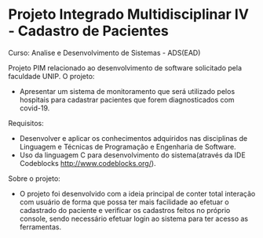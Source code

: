 # Projeto Integrado Multidisciplinar IV - Cadastro de Pacientes

Curso: Analise e Desenvolvimento de Sistemas - ADS(EAD)

Projeto PIM relacionado ao desenvolvimento de software solicitado pela faculdade UNIP.
O projeto:
* Apresentar um sistema de monitoramento que será utilizado pelos hospitais para cadastrar pacientes que forem diagnosticados com covid-19.

Requisitos:
* Desenvolver e aplicar os conhecimentos adquiridos nas disciplinas de Linguagem e Técnicas de Programação e Engenharia de Software.
* Uso da linguagem C para desenvolvimento do sistema(através da IDE Codeblocks http://www.codeblocks.org/).

Sobre o projeto:
- O projeto foi desenvolvido com a ideia principal de conter total interação com usuário de forma que possa ter mais facilidade ao efetuar o cadastrado do paciente e verificar os cadastros feitos no próprio console, sendo necessário efetuar login ao sistema para ter acesso as ferramentas.